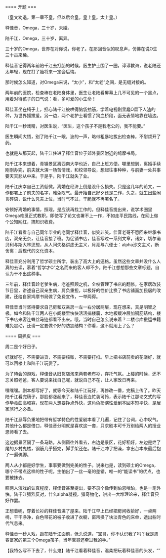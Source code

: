 


==== 开题  ===


（皇文劝退。第一章不皇，但以后会皇。皇上皇。太上皇。）

释佳音，Omega，三十岁，未婚。

陆千江，Omega，三十岁，离异。

三十岁的Omega，世界在对你说，你老了。在那回音似的叹息声，仿佛在说O生三十古来稀。

释佳音记得两年前陪千江去打胎的时候，医生护士围了一圈，谆谆教诲，说老陆还太年轻，现在打了胎将来一定会后悔。

那时候怎么知道，对Omega来说，“太小”，和“太老”之间，是无缝对接的。

两年前的医院，检查棒在老陆身体里，医生让老陆看屏幕上几不可见的一个黑点，用着对待孩子的口气说：看，多可爱的小生命！

释佳音坐在椅子上，担心陆千江被哄得脑袋抽筋，学着电视剧里蠢O留下人渣的种，为世界播撒爱。另一边，两个老护士看惯了狗血桥段，面无表情地靠在墙边。

陆千江一秒戏精，对医生说，“医生，这个孩子不是我老公的，我不能要。”

医生瞬间大悟，别了陆千江一眼，波的一声，略带粗暴地拔出检查棒，不耐烦开了药。

也就是从那天起，陆千江住进了释佳音位于郊外景区附近的鸠摩书局。

陆千江本来想着，青镇景区离西南大学也近，自己上班方便。哪里想到，离婚手续刚刚办完，前夫就大演一场苦情戏，和校领导说，想起往事种种，与前妻一处共事要天天悲从中来。于是乎，陆千江就失了业。

陆千江庆幸自己工资低微，离婚在经济上倒是没什么损失。只是这几年的论文，一作都署上了前夫的名字，难免叹气。最开始自己好歹还是二作，久之，就生出些闲言碎语，说什么凭夫上位，当时气不过，干脆就不再署名了。

安顿好离婚的事情，照理，是应该再找工作的。但释佳音提出来，说学术圈里Omega难觅正式教职，即使写了论文也署不上一作，不如走平民路线，在网上做个公知网红，搞知识收费。

陆千江看看与自己同年毕业的老同学释佳音，似笑非笑。佳音老哥不愿回来继承书店，双亲无奈，让佳音接了班。为促销书店，佳音写过一系列文章，诸如，切尔诺贝利与斯大林思想，从人间失格讲虚无主义，月亮与六便士：alpha沙文主义，断舍离：后现代的文化资本。

释佳音充分利用了哲学硕士所学，装出了高大上的逼格。虽然这些文章并没什么人真的去读，慕着“哲学才O”之名而来的客人却不少。陆千江想想那些文章标题，自认为干不出这种事。

三年前，释佳音趁老爹生病，老爸照顾之机，全权管理了书店的翻修，在家居改装节目里，讲述自己双亲生病，肩负重担，以极好的性价比换了书店铺面加民居的改建，还给自家鸠摩书局做了免费宣传，一举两得。

释佳音当时坚持要求自己房和双亲房一左一右分居两层，现在想来，真是明智之极。如今和陆千江两人在小阁楼里快快活活搞楼震，木地板缓冲层加钢筋结构，楼下书店来客连蛛丝马迹都看不出来。哦，当时自己怎么说来着？二楼仓库搬运书籍难免震动，还请一定要做个好的防震结构？你看，这不就用上了么？


==== 周扒皮  ===


周二是个好日子。

好就好在，不需要进货，不需要核账，不需要打扫。早上把书店前卖的花浇好，就可以回楼上和陆千江玩耍了。

为了待会的游戏，释佳音从旧货店淘来两套老布衫，存托气氛。上楼的时候，还不忘关照老爸，客人要说来找自己呢，就说自己不在，让人家改日再来。

嘿嘿嘿。剧本都写好了，就等今天和陆千江玩好，再修改一番，完稿上传了。昨天陆千江看完稿子，那脸都涨起来了，释佳音连忙装可怜，表示陆千江那论文式的写作毕竟曲高和寡，现在两人想要挣点外快，这角色扮演性爱剧本回本短平快，是居家旅行之必备。

陆千江忍辱负重地把带有哲学特色的性爱剧本看了几遍，记住了台词，心中叹气。其他什么都是借口，释佳音分明就是喜欢这一套，只求剧本可千万别给两人的授业恩师看了去。

这边据景区隔了一条马路，从侧窗往外看去，右边是景区，花好稻好，左边是烂了尾的乡村鬼楼，钢筋几乎搭完，脚手架还在。陆千江冲了把澡，拿出台本来最后抱了一遍佛脚。

两人从小都是好学生，事事要做到完美的性子。说来也是，读到硕士的Omega，哪个不带点这样的性子呢，生怕出了一丝一毫的差错，唯一的“能读书”的优点，也要被抹去。

照两人演戏的认真程度，释佳音甚至提出，要不录个像传到伯恩哈珀，也是一笔外快。陆千江强烈反对，什么alpha凝视，猎奇物化，讲出一大堆理论来，释佳音只好作罢。

正想着呢，穿着长衫的释佳音进了屋来。陆千江早上已经把房间收拾好，一桌两椅，干干净净，白色带花的被子收进了衣橱，窗帘换了块淡青色的床单，透出些时代气息来。

释佳音一秒入戏，跪在陆千江面前，低头说道，“宝哥，你不认识我了吗？我是周春富家的第三个Omega孩子，当年宝哥还牵过我的手。”

【我特么写不下去了，什么鬼】陆千江看着释佳音，温柔把玩着释佳音的头发，“”